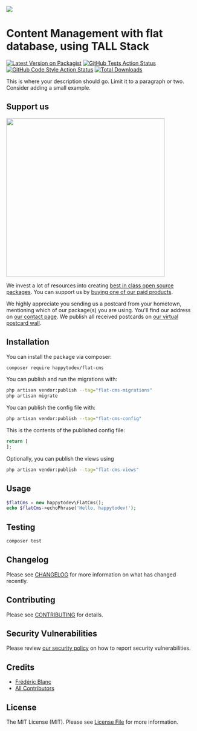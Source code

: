 
[<img src="https://github-ads.s3.eu-central-1.amazonaws.com/support-ukraine.svg?t=1" />](https://supportukrainenow.org)

# Content Management with flat database, using TALL Stack

[![Latest Version on Packagist](https://img.shields.io/packagist/v/happytodev/flat-cms.svg?style=flat-square)](https://packagist.org/packages/happytodev/flat-cms)
[![GitHub Tests Action Status](https://img.shields.io/github/workflow/status/happytodev/flat-cms/run-tests?label=tests)](https://github.com/happytodev/flat-cms/actions?query=workflow%3Arun-tests+branch%3Amain)
[![GitHub Code Style Action Status](https://img.shields.io/github/workflow/status/happytodev/flat-cms/Check%20&%20fix%20styling?label=code%20style)](https://github.com/happytodev/flat-cms/actions?query=workflow%3A"Check+%26+fix+styling"+branch%3Amain)
[![Total Downloads](https://img.shields.io/packagist/dt/happytodev/flat-cms.svg?style=flat-square)](https://packagist.org/packages/happytodev/flat-cms)

This is where your description should go. Limit it to a paragraph or two. Consider adding a small example.

## Support us

[<img src="https://github-ads.s3.eu-central-1.amazonaws.com/flat-cms.jpg?t=1" width="419px" />](https://spatie.be/github-ad-click/flat-cms)

We invest a lot of resources into creating [best in class open source packages](https://spatie.be/open-source). You can support us by [buying one of our paid products](https://spatie.be/open-source/support-us).

We highly appreciate you sending us a postcard from your hometown, mentioning which of our package(s) you are using. You'll find our address on [our contact page](https://spatie.be/about-us). We publish all received postcards on [our virtual postcard wall](https://spatie.be/open-source/postcards).

## Installation

You can install the package via composer:

```bash
composer require happytodev/flat-cms
```

You can publish and run the migrations with:

```bash
php artisan vendor:publish --tag="flat-cms-migrations"
php artisan migrate
```

You can publish the config file with:

```bash
php artisan vendor:publish --tag="flat-cms-config"
```

This is the contents of the published config file:

```php
return [
];
```

Optionally, you can publish the views using

```bash
php artisan vendor:publish --tag="flat-cms-views"
```

## Usage

```php
$flatCms = new happytodev\FlatCms();
echo $flatCms->echoPhrase('Hello, happytodev!');
```

## Testing

```bash
composer test
```

## Changelog

Please see [CHANGELOG](CHANGELOG.md) for more information on what has changed recently.

## Contributing

Please see [CONTRIBUTING](https://github.com/spatie/.github/blob/main/CONTRIBUTING.md) for details.

## Security Vulnerabilities

Please review [our security policy](../../security/policy) on how to report security vulnerabilities.

## Credits

- [Frédéric Blanc](https://github.com/happytodev)
- [All Contributors](../../contributors)

## License

The MIT License (MIT). Please see [License File](LICENSE.md) for more information.
